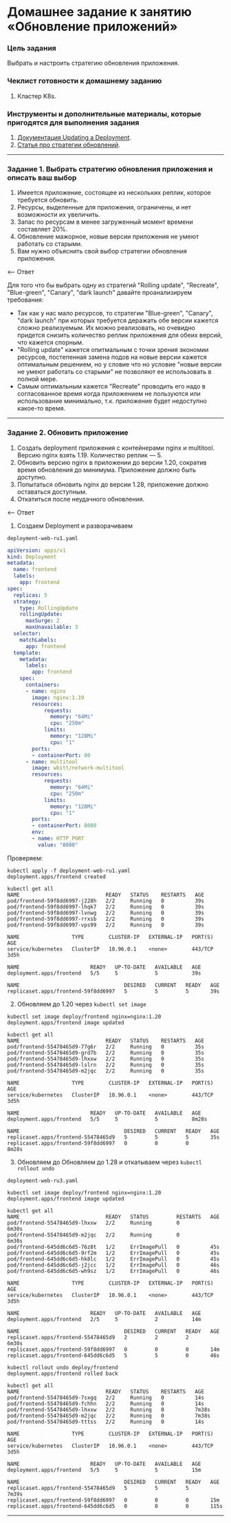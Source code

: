 # Домашнее задание к занятию «Обновление приложений»

### Цель задания

Выбрать и настроить стратегию обновления приложения.

### Чеклист готовности к домашнему заданию

1. Кластер K8s.

### Инструменты и дополнительные материалы, которые пригодятся для выполнения задания

1. [Документация Updating a Deployment](https://kubernetes.io/docs/concepts/workloads/controllers/deployment/#updating-a-deployment).
2. [Статья про стратегии обновлений](https://habr.com/ru/companies/flant/articles/471620/).

-----

### Задание 1. Выбрать стратегию обновления приложения и описать ваш выбор

1. Имеется приложение, состоящее из нескольких реплик, которое требуется обновить.
2. Ресурсы, выделенные для приложения, ограничены, и нет возможности их увеличить.
3. Запас по ресурсам в менее загруженный момент времени составляет 20%.
4. Обновление мажорное, новые версии приложения не умеют работать со старыми.
5. Вам нужно объяснить свой выбор стратегии обновления приложения.

<-- Ответ

Для того что бы выбрать одну из стратегий "Rolling update", "Recreate", "Blue-green", "Canary", "dark launch" давайте проанализируем требования: 
 - Так как у нас мало ресурсов, то стратегии "Blue-green", "Canary", "dark launch" при которых требуется деражать обе версии кажется сложно реализуемым. Их можно реализовать, но очевидно придется снизить количество реплик приложения для обеих версий, что кажется спорным.
 -  "Rolling update" кажется опитмальным с точки зрения экономии ресурсов, постепенная замена подов на новые версии кажется оптимальным решением, но у словие что но условие "новые версии не умеют работать со старыми" не позволяют ее использовать в полной мере.
 -  Самым оптимальным кажется "Recreate" проводить его надо в согласованное время когда приложением не пользуются или использование минимально, т.к. приложение будет недоступно какое-то время.

------

### Задание 2. Обновить приложение

1. Создать deployment приложения с контейнерами nginx и multitool. Версию nginx взять 1.19. Количество реплик — 5.
2. Обновить версию nginx в приложении до версии 1.20, сократив время обновления до минимума. Приложение должно быть доступно.
3. Попытаться обновить nginx до версии 1.28, приложение должно оставаться доступным.
4. Откатиться после неудачного обновления.

<-- Ответ

1. Создаем Deployment и разворачиваем

`deployment-web-ru1.yaml`

```yaml
apiVersion: apps/v1
kind: Deployment
metadata:
  name: frontend
  labels:
    app: frontend
spec:
  replicas: 5
  strategy:
    type: RollingUpdate
    rollingUpdate:
      maxSurge: 2
      maxUnavailable: 3
  selector:
    matchLabels:
      app: frontend
  template:
    metadata:
      labels:
        app: frontend
    spec:
      containers:
      - name: nginx
        image: nginx:1.19
        resources:
            requests:
              memory: "64Mi"
              cpu: "250m"
            limits:
              memory: "128Mi"
              cpu: "1"
        ports:
        - containerPort: 80
      - name: multitool
        image: wbitt/network-multitool
        resources:
            requests:
              memory: "64Mi"
              cpu: "250m"
            limits:
              memory: "128Mi"
              cpu: "1"
        ports:
        - containerPort: 8080
        env:
        - name: HTTP_PORT
          value: "8080"
```

Проверяем:

```commandline
kubectl apply -f deployment-web-ru1.yaml 
deployment.apps/frontend created

kubectl get all
NAME                            READY   STATUS    RESTARTS   AGE
pod/frontend-59f8dd6997-j228h   2/2     Running   0          39s
pod/frontend-59f8dd6997-lhqk7   2/2     Running   0          39s
pod/frontend-59f8dd6997-lvnwg   2/2     Running   0          39s
pod/frontend-59f8dd6997-rrxsb   2/2     Running   0          39s
pod/frontend-59f8dd6997-vps99   2/2     Running   0          39s

NAME                 TYPE        CLUSTER-IP   EXTERNAL-IP   PORT(S)   AGE
service/kubernetes   ClusterIP   10.96.0.1    <none>        443/TCP   3d5h

NAME                       READY   UP-TO-DATE   AVAILABLE   AGE
deployment.apps/frontend   5/5     5            5           39s

NAME                                  DESIRED   CURRENT   READY   AGE
replicaset.apps/frontend-59f8dd6997   5         5         5       39s

```

2. Обновляем до 1.20 через `kubectl set image`

```commandline
kubectl set image deploy/frontend nginx=nginx:1.20
deployment.apps/frontend image updated

kubectl get all
NAME                            READY   STATUS    RESTARTS   AGE
pod/frontend-55478465d9-77g6r   2/2     Running   0          35s
pod/frontend-55478465d9-grd7b   2/2     Running   0          35s
pod/frontend-55478465d9-lhxxw   2/2     Running   0          35s
pod/frontend-55478465d9-lslrn   2/2     Running   0          35s
pod/frontend-55478465d9-m2jqc   2/2     Running   0          35s

NAME                 TYPE        CLUSTER-IP   EXTERNAL-IP   PORT(S)   AGE
service/kubernetes   ClusterIP   10.96.0.1    <none>        443/TCP   3d5h

NAME                       READY   UP-TO-DATE   AVAILABLE   AGE
deployment.apps/frontend   5/5     5            5           8m28s

NAME                                  DESIRED   CURRENT   READY   AGE
replicaset.apps/frontend-55478465d9   5         5         5       35s
replicaset.apps/frontend-59f8dd6997   0         0         0       8m28s

```

3. Обновляем до Обновляем до 1.28 и откатываем через `kubectl rollout undo`

`deployment-web-ru3.yaml`

```commandline
kubectl set image deploy/frontend nginx=nginx:1.20
deployment.apps/frontend image updated

kubectl get all
NAME                            READY   STATUS         RESTARTS   AGE
pod/frontend-55478465d9-lhxxw   2/2     Running        0          6m30s
pod/frontend-55478465d9-m2jqc   2/2     Running        0          6m30s
pod/frontend-645dd6c6d5-76z8t   1/2     ErrImagePull   0          45s
pod/frontend-645dd6c6d5-9rf2m   1/2     ErrImagePull   0          45s
pod/frontend-645dd6c6d5-hk8lc   1/2     ErrImagePull   0          45s
pod/frontend-645dd6c6d5-j2jcc   1/2     ErrImagePull   0          46s
pod/frontend-645dd6c6d5-wh9sz   1/2     ErrImagePull   0          46s

NAME                 TYPE        CLUSTER-IP   EXTERNAL-IP   PORT(S)   AGE
service/kubernetes   ClusterIP   10.96.0.1    <none>        443/TCP   3d5h

NAME                       READY   UP-TO-DATE   AVAILABLE   AGE
deployment.apps/frontend   2/5     5            2           14m

NAME                                  DESIRED   CURRENT   READY   AGE
replicaset.apps/frontend-55478465d9   2         2         2       6m30s
replicaset.apps/frontend-59f8dd6997   0         0         0       14m
replicaset.apps/frontend-645dd6c6d5   5         5         0       46s

kubectl rollout undo deploy/frontend
deployment.apps/frontend rolled back

kubectl get all
NAME                            READY   STATUS    RESTARTS   AGE
pod/frontend-55478465d9-7sxgq   2/2     Running   0          14s
pod/frontend-55478465d9-fchhn   2/2     Running   0          14s
pod/frontend-55478465d9-lhxxw   2/2     Running   0          7m38s
pod/frontend-55478465d9-m2jqc   2/2     Running   0          7m38s
pod/frontend-55478465d9-tttss   2/2     Running   0          14s

NAME                 TYPE        CLUSTER-IP   EXTERNAL-IP   PORT(S)   AGE
service/kubernetes   ClusterIP   10.96.0.1    <none>        443/TCP   3d5h

NAME                       READY   UP-TO-DATE   AVAILABLE   AGE
deployment.apps/frontend   5/5     5            5           15m

NAME                                  DESIRED   CURRENT   READY   AGE
replicaset.apps/frontend-55478465d9   5         5         5       7m39s
replicaset.apps/frontend-59f8dd6997   0         0         0       15m
replicaset.apps/frontend-645dd6c6d5   0         0         0       115s
```

------